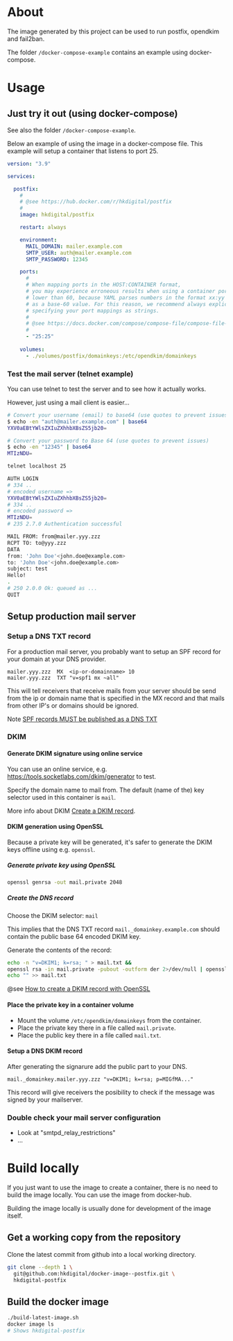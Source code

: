 
# About

The image generated by this project can be used to run postfix, 
opendkim and fail2ban.


The folder `/docker-compose-example` contains an example using docker-compose.

# Usage

## Just try it out (using docker-compose)

See also the folder `/docker-compose-example`.

Below an example of using the image in a docker-compose file. This example will 
setup a container that listens to port 25.

```yaml
version: "3.9"

services:

  postfix:
    #
    # @see https://hub.docker.com/r/hkdigital/postfix
    #
    image: hkdigital/postfix

    restart: always

    environment:
      MAIL_DOMAIN: mailer.example.com
      SMTP_USER: auth@mailer.example.com
      SMTP_PASSWORD: 12345

    ports:
      #
      # When mapping ports in the HOST:CONTAINER format,
      # you may experience erroneous results when using a container port
      # lower than 60, because YAML parses numbers in the format xx:yy
      # as a base-60 value. For this reason, we recommend always explicitly
      # specifying your port mappings as strings.
      #
      # @see https://docs.docker.com/compose/compose-file/compose-file-v3/#ports
      #
      - "25:25"
                
    volumes:
      - ./volumes/postfix/domainkeys:/etc/opendkim/domainkeys
```

### Test the mail server (telnet example)

You can use telnet to test the server and to see how it actually works.

However, just using a mail client is easier...

```bash
# Convert your username (email) to base64 (use quotes to prevent issues)
$ echo -en "auth@mailer.example.com" | base64
YXV0aEBtYWlsZXIuZXhhbXBsZS5jb20=

# Convert your password to Base 64 (use quotes to prevent issues)
$ echo -en "12345" | base64
MTIzNDU=

telnet localhost 25

AUTH LOGIN
# 334 ..
# encoded username =>
YXV0aEBtYWlsZXIuZXhhbXBsZS5jb20=
# 334 ..
# encoded password =>
MTIzNDU=
# 235 2.7.0 Authentication successful

MAIL FROM: from@mailer.yyy.zzz
RCPT TO: to@yyy.zzz
DATA
from: 'John Doe'<john.doe@example.com>
to: 'John Doe'<john.doe@example.com>
subject: test
Hello!
.
# 250 2.0.0 Ok: queued as ...
QUIT
```


## Setup production mail server

### Setup a DNS TXT record

For a production mail server, you probably want to setup an SPF record for your 
domain at your DNS provider.

    mailer.yyy.zzz  MX  <ip-or-domainname> 10
    mailer.yyy.zzz  TXT "v=spf1 mx ~all"    

This will tell receivers that receive mails from your server should be send from the ip or domain name that is specified in the MX record and that mails from other IP's or domains should be ignored.

Note [SPF records MUST be published as a DNS TXT](https://www.rfc-editor.org/rfc/rfc7208#section-3.1)

### DKIM

#### Generate DKIM signature using online service

You can use an online service, e.g. https://tools.socketlabs.com/dkim/generator to test.

Specify the domain name to mail from. The default (name of the) key selector used in this container is `mail`.

More info about DKIM [Create a DKIM record](https://dmarcian.com/create-a-dkim-record/).

#### DKIM generation using OpenSSL

Because a private key will be generated, it's safer to generate the DKIM keys offline using e.g. `openssl`.

##### Generate private key using OpenSSL

```bash
openssl genrsa -out mail.private 2048
````

##### Create the DNS record

Choose the DKIM selector: `mail`

This implies that the DNS TXT record `mail._domainkey.example.com` should contain the public base 64 encoded DKIM key.

Generate the contents of the record:

```bash
echo -n "v=DKIM1; k=rsa; " > mail.txt && 
openssl rsa -in mail.private -pubout -outform der 2>/dev/null | openssl base64 -A >> mail.txt &&
echo "" >> mail.txt
```

@see [How to create a DKIM record with OpenSSL](https://www.mailhardener.com/kb/how-to-create-a-dkim-record-with-openssl)

#### Place the private key in a container volume

- Mount the volume `/etc/opendkim/domainkeys` from the container.
- Place the private key there in a file called `mail.private`.
- Place the public key there in a file called `mail.txt`.

#### Setup a DNS DKIM record

After generating the signarure add the public part to your DNS.

    mail._domainkey.mailer.yyy.zzz "v=DKIM1; k=rsa; p=MIGfMA..."

This record will give receivers the posibility to check if the message was signed by your mailserver.


### Double check your mail server configuration

- Look at "smtpd_relay_restrictions"
- ...

# Build locally

If you just want to use the image to create a container, there is no need to build the image locally. You can use the image from docker-hub.

Building the image locally is usually done for development of the image itself.

## Get a working copy from the repository

Clone the latest commit from github into a local working directory.

```bash
git clone --depth 1 \
  git@github.com:hkdigital/docker-image--postfix.git \
  hkdigital-postfix
```

## Build the docker image

```bash
./build-latest-image.sh
docker image ls
# Shows hkdigital-postfix
```
